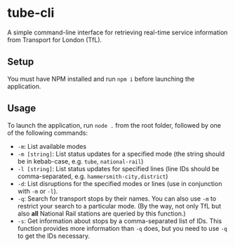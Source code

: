 # tube-cli

A simple command-line interface for retrieving real-time service information from Transport for London (TfL).

## Setup

You must have NPM installed and run `npm i` before launching the application.

## Usage

To launch the application, run `node .` from the root folder, followed by one of the following commands:

- `-m`: List available modes
- `-m [string]`: List status updates for a specified mode (the string should be in kebab-case, e.g. `tube`, `national-rail`)
- `-l [string]`: List status updates for specified lines (line IDs should be comma-separated, e.g. `hammersmith-city,district`)
- `-d`: List disruptions for the specified modes or lines (use in conjunction with `-m` or `-l`).
- `-q`: Search for transport stops by their names. You can also use `-m` to restrict your search to a particular mode. (By the way, not only TfL but also **all** National Rail stations are queried by this function.)
- `-s`: Get information about stops by a comma-separated list of IDs. This function provides more information than `-q` does, but you need to use `-q` to get the IDs necessary.
